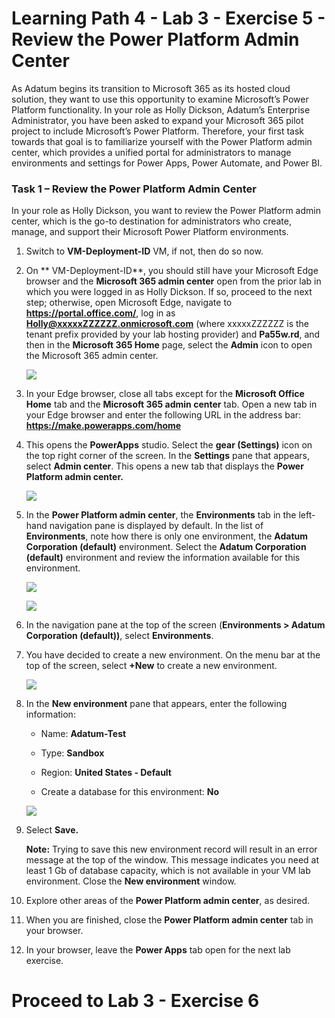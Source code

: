 # Learning Path 4 - Lab 3 - Exercise 5 - Review the Power Platform Admin Center

As Adatum begins its transition to Microsoft 365 as its hosted cloud solution, they want to use this opportunity to examine Microsoft’s Power Platform functionality. In your role as Holly Dickson, Adatum’s Enterprise Administrator, you have been asked to expand your Microsoft 365 pilot project to include Microsoft’s Power Platform. Therefore, your first task towards that goal is to familiarize yourself with the Power Platform admin center, which provides a unified portal for administrators to manage environments and settings for Power Apps, Power Automate, and Power BI. 

### Task 1 – Review the Power Platform Admin Center

In your role as Holly Dickson, you want to review the Power Platform admin center, which is the go-to destination for administrators who create, manage, and support their Microsoft Power Platform environments. 

1. Switch to **VM-Deployment-ID** VM, if not, then do so now.

2. On ** VM-Deployment-ID**, you should still have your Microsoft Edge browser and the **Microsoft 365 admin center** open from the prior lab in which you were logged in as Holly Dickson. If so, proceed to the next step; otherwise, open Microsoft Edge, navigate to **https://portal.office.com/**, log in as **Holly@xxxxxZZZZZZ.onmicrosoft.com** (where xxxxxZZZZZZ is the tenant prefix provided by your lab hosting provider) and **Pa55w.rd**, and then in the **Microsoft 365 Home** page, select the **Admin** icon to open the Microsoft 365 admin center.

   ![](Images/admin.png)

3. In your Edge browser, close all tabs except for the **Microsoft Office Home** tab and the **Microsoft 365 admin center** tab. Open a new tab in your Edge browser and enter the following URL in the address bar: **https://make.powerapps.com/home** 

4. This opens the **PowerApps** studio. Select the **gear (Settings)** icon on the top right corner of the screen. In the **Settings** pane that appears, select **Admin center**. This opens a new tab that displays the **Power Platform admin center.** <br/>

   ![](Images/powerapp-home.png)

5. In the **Power Platform admin center**, the **Environments** tab in the left-hand navigation pane is displayed by default. In the list of **Environments**, note how there is only one environment, the **Adatum Corporation (default)** environment. Select the **Adatum Corporation (default)** environment and review the information available for this environment.

   ![](Images/power-admin-page.png)

   ![](Images/power-admin-review.png)

6. In the navigation pane at the top of the screen (**Environments > Adatum Corporation (default))**, select **Environments**.

7. You have decided to create a new environment. On the menu bar at the top of the screen, select **+New** to create a new environment.

   ![](Images/power-page-new.png)

8. In the **New environment** pane that appears, enter the following information:

	- Name: **Adatum-Test**

	- Type: **Sandbox**

	- Region: **United States - Default**

	-  Create a database for this environment: **No**

   ![](Images/power-new-env.png)

9. Select **Save.** <br/>

	**Note:** Trying to save this new environment record will result in an error message at the top of the window. This message indicates you need at least 1 Gb of database capacity, which is not available in your VM lab environment. Close the **New environment** window. 

10. Explore other areas of the **Power Platform admin center**, as desired. 

11. When you are finished, close the **Power Platform admin center** tab in your browser.

12. In your browser, leave the **Power Apps** tab open for the next lab exercise.

 

# Proceed to Lab 3 - Exercise 6
